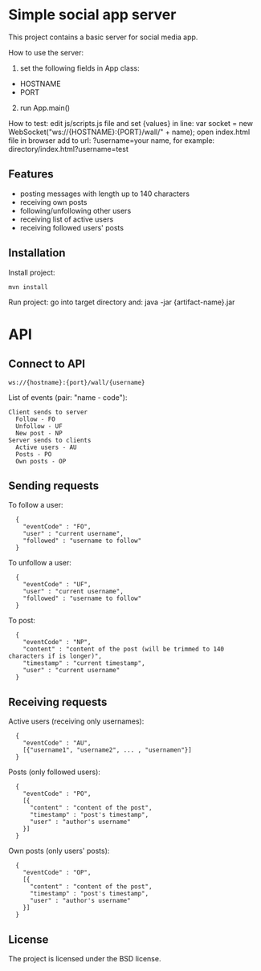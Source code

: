Simple social app server
========

This project contains a basic server for social media app.


How to use the server:
  1) set the following fields in App class:
  - HOSTNAME
  - PORT
  2) run App.main()
  
How to test:
  edit js/scripts.js file and set {values} in line:
    var socket = new WebSocket("ws://{HOSTNAME}:{PORT}/wall/" + name);
  open index.html file in browser
  add to url:
      ?username=your name,
      for example: directory/index.html?username=test
  
 

Features
--------

- posting messages with length up to 140 characters
- receiving own posts
- following/unfollowing other users
- receiving list of active users
- receiving followed users' posts

Installation
------------

Install project:

    mvn install
    
Run project:
go into target directory and:
  java -jar {artifact-name}.jar



API
========


Connect to API
------------
```
ws://{hostname}:{port}/wall/{username}
```


List of events (pair: "name - code"):
```
Client sends to server
  Follow - FO
  Unfollow - UF
  New post - NP 
Server sends to clients
  Active users - AU
  Posts - PO
  Own posts - OP
```

Sending requests
------------

To follow a user:
```
  {
    "eventCode" : "FO",
    "user" : "current username",
    "followed" : "username to follow"
  }
```

To unfollow a user:
```
  {
    "eventCode" : "UF",
    "user" : "current username",
    "followed" : "username to follow"
  }
```

To post:
```
  {
    "eventCode" : "NP",
    "content" : "content of the post (will be trimmed to 140 characters if is longer)",
    "timestamp" : "current timestamp",
    "user" : "current username"
  }
```

Receiving requests
------------

Active users (receiving only usernames):
```
  { 
    "eventCode" : "AU",
    [{"username1", "username2", ... , "usernamen"}]
  }
```

Posts (only followed users):
```
  { 
    "eventCode" : "PO",
    [{
      "content" : "content of the post",
      "timestamp" : "post's timestamp",
      "user" : "author's username"
    }]
  }
```


Own posts (only users' posts):
```
  { 
    "eventCode" : "OP",
    [{
      "content" : "content of the post",
      "timestamp" : "post's timestamp",
      "user" : "author's username"
    }]
  }
```



License
-------

The project is licensed under the BSD license.

